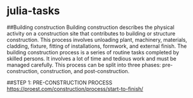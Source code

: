 # julia-tasks
##Building construction
Building construction describes the physical activity on a construction site that contributes to building or structure construction. This process involves unloading plant, machinery, materials, cladding, fixture, fitting of installations, formwork, and external finish. 
The building construction process is a series of routine tasks completed by skilled persons. It involves a lot of time and tedious work and must be managed carefully. This process can be split into three phases: pre-construction, construction, and post-construction. 

##STEP 1: PRE-CONSTRUCTION PROCESS
https://proest.com/construction/process/start-to-finish/
